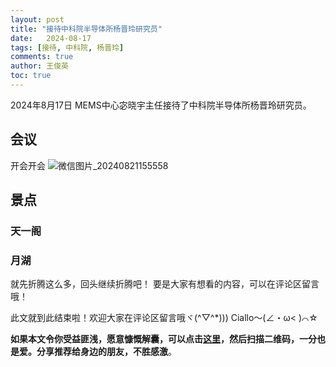 ```yaml
---
layout: post
title: "接待中科院半导体所杨晋玲研究员"
date:   2024-08-17
tags: [接待, 中科院, 杨晋玲]
comments: true
author: 王俊英
toc: true
---
```


2024年8月17日
MEMS中心宓晓宇主任接待了中科院半导体所杨晋玲研究员。

<!-- more -->

## 会议
开会开会
![微信图片_20240821155558](https://github.com/user-attachments/assets/d90652b4-5ad5-45f1-ba54-44993ac054d2)


## 景点
### 天一阁



### 月湖




就先折腾这么多，回头继续折腾吧！
要是大家有想看的内容，可以在评论区留言哦！

此文就到此结束啦！欢迎大家在评论区留言哦ヾ(^▽^*)))
Ciallo～(∠・ω< )⌒☆

**如果本文令你受益匪浅，愿意慷慨解囊，可以点击[这里](https://dotponder.github.io/likes/)，然后扫描二维码，一分也是爱。分享推荐给身边的朋友，不胜感激**。

